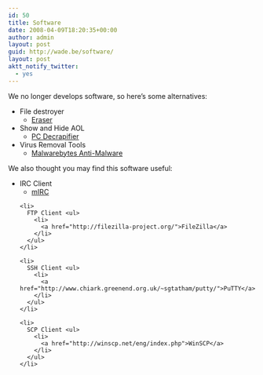```yaml
---
id: 50
title: Software
date: 2008-04-09T18:20:35+00:00
author: admin
layout: post
guid: http://wade.be/software/
layout: post
aktt_notify_twitter:
  - yes
---
```

<p class="lead">
  We no longer develops software, so here&#8217;s some alternatives:
</p>

  * File destroyer 
      * [Eraser](http://eraser.heidi.ie)
  * Show and Hide AOL 
      * [PC Decrapifier](http://pcdecrapifier.com/)
  * Virus Removal Tools 
      * [Malwarebytes Anti-Malware](http://www.devotedit.com/mbam)

We also thought you may find this software useful:

<div>
  <ul>
    <li>
      IRC Client <ul>
        <li>
          <a href="http://www.mirc.com/get.html">mIRC</a>
        </li>
      </ul>
    </li>
    
    <li>
      FTP Client <ul>
        <li>
          <a href="http://filezilla-project.org/">FileZilla</a>
        </li>
      </ul>
    </li>
    
    <li>
      SSH Client <ul>
        <li>
          <a href="http://www.chiark.greenend.org.uk/~sgtatham/putty/">PuTTY</a>
        </li>
      </ul>
    </li>
    
    <li>
      SCP Client <ul>
        <li>
          <a href="http://winscp.net/eng/index.php">WinSCP</a>
        </li>
      </ul>
    </li>
  </ul>
</div>